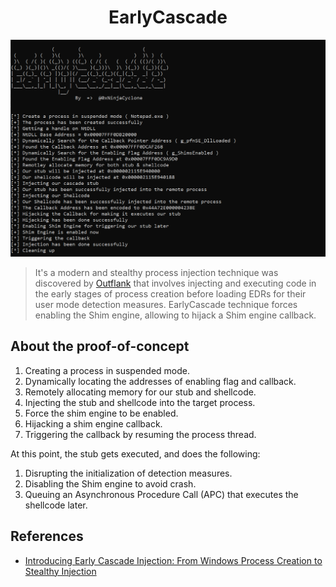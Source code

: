 <h1 align="center">EarlyCascade</h1>


<p align="center">
  <img src="preview.png" alt="Logo">
</p>

> It's a modern and stealthy process injection technique was discovered by [Outflank](https://www.outflank.nl/) that involves injecting and executing code in the early stages of process creation before loading EDRs for their user mode detection measures. EarlyCascade technique forces enabling the Shim engine, allowing to hijack a Shim engine callback.

## About the proof-of-concept
1. Creating a process in suspended mode.
2. Dynamically locating the addresses of enabling flag and callback.
3. Remotely allocating memory for our stub and shellcode.
4. Injecting the stub and shellcode into the target process.
5. Force the shim engine to be enabled.
6. Hijacking a shim engine callback.
7. Triggering the callback by resuming the process thread.

At this point, the stub gets executed, and does the following:
1. Disrupting the initialization of detection measures.
2. Disabling the Shim engine to avoid crash.
3. Queuing an Asynchronous Procedure Call (APC) that executes the shellcode later.

## References
- [Introducing Early Cascade Injection: From Windows Process Creation to Stealthy Injection](https://www.outflank.nl/blog/2024/10/15/introducing-early-cascade-injection-from-windows-process-creation-to-stealthy-injection/)
